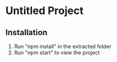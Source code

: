 # Untitled Project

## Installation
1. Run "npm install" in the extracted folder
2. Run "npm start" to view the project
